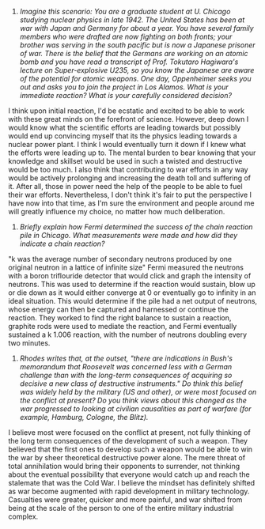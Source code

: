 1. *Imagine this scenario: You are a graduate student at U. Chicago studying nuclear physics in late 1942. The United States has been at war with Japan and Germany for about a year. You have several family members who were drafted are now fighting on both fronts; your brother was serving in the south pacific but is now a Japanese prisoner of war. There is the belief that the Germans are working on an atomic bomb and you have read a transcript of Prof. Tokutaro Hagiwara's lecture on Super-explosive U235, so you know the Japanese are aware of the potential for atomic weapons. One day, Oppenheimer seeks you out and asks you to join the project in Los Alamos. What is your immediate reaction? What is your carefully considered decision?*

I think upon initial reaction, I'd be ecstatic and excited to be able to work with these great minds on the forefront of science. However, deep down I would know what the scientific efforts are leading towards but possibly would end up convincing myself that its the physics leading towards a nuclear power plant. I think I would eventually turn it down if I knew what the efforts were leading up to. The mental burden to bear knowing that your knowledge and skillset would be used in such a twisted and destructive would be too much. I also think that contributing to war efforts in any way would be actively prolonging and increasing the death toll and suffering of it. After all, those in power need the help of the people to be able to fuel their war efforts. Nevertheless, I don't think it's fair to put the perspective I have now into that time, as I'm sure the environment and people around me will greatly influence my choice, no matter how much deliberation. 


1. *Briefly explain how Fermi determined the success of the chain reaction pile in Chicago. What measurements were made and how did they indicate a chain reaction?*

"k was the average number of secondary neutrons produced by one original neutron in a lattice of infinite size" Fermi measured the neutrons with a boron triflouride detector that would click and graph the intensity of neutrons. This was used to determine if the reaction would sustain, blow up or die down as it would either converge at 0 or eventually go to infinity in an ideal situation. This would determine if the pile had a net output of neutrons, whose energy can then be captured and harnessed or continue the reaction. They worked to find the right balance to sustain a reaction, graphite rods were used to mediate the reaction, and Fermi eventually sustained a k 1.006 reaction, with the number of neutrons doubling every two minutes. 


1. *Rhodes writes that, at the outset, "there are indications in Bush's memorandum that Roosevelt was concerned less with a German challenge than with the long-term consequences of acquiring so decisive a new class of destructive instruments." Do think this belief was widely held by the military (US and other), or were most focused on the conflict at present?  Do you think views about this changed as the war progressed to looking at civilian causalities as part of warfare (for example, Hamburg, Cologne, the Blitz).*

I believe most were focused on the conflict at present, not fully thinking of the long term consequences of the development of such a weapon. They believed that the first ones to develop such a weapon would be able to win the war by sheer theoretical destructive power alone. The mere threat of total annihilation would bring their opponents to surrender, not thinking about the eventual possibility that everyone would catch up and reach the stalemate that was the Cold War. I believe the mindset has definitely shifted as war become augmented with rapid development in military technology. Casualties were greater, quicker and more painful, and war shifted from being at the scale of the person to one of the entire military industrial complex. 

